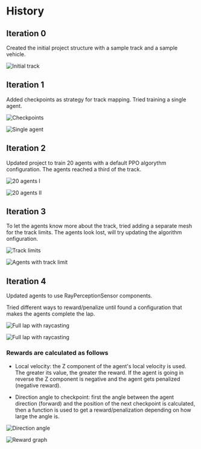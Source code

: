 # History

## Iteration 0

Created the initial project structure with a sample track and a sample vehicle.

![Initial track](./images/000-track.png)

## Iteration 1

Added checkpoints as strategy for track mapping. Tried training a single agent.

![Checkpoints](./images/001-checkpoints.png)

![Single agent](./images/001-single-agent.gif)

## Iteration 2

Updated project to train 20 agents with a default PPO algorythm configuration.
The agents reached a third of the track.

![20 agents I](./images/002-learning1.gif)

![20 agents II](./images/002-learning2.gif)

## Iteration 3

To let the agents know more about the track, tried adding a separate mesh for the track limits.
The agents look lost, will try updating the algorithm onfiguration.

![Track limits](./images/003-track-limits.png)

![Agents with track limit](./images/003-limits.gif)

## Iteration 4

Updated agents to use RayPerceptionSensor components.

Tried different ways to reward/penalize until found a configuration that makes the agents complete the lap.

![Full lap with raycasting](./images/004-full-lap1.gif)

![Full lap with raycasting](./images/004-full-lap3.gif)

### Rewards are calculated as follows

- Local velocity: the Z component of the agent's local velocity is used. The greater its value, the greater the reward. If the agent is going in reverse the Z component is negative and the agent gets penalized (negative reward).

- Direction angle to checkpoint: first the angle between the agent direction (forward) and the position of the next checkpoint is calculated, then a function is used to get a reward/penalization depending on how large the angle is.

![Direction angle](./images/004-direction-angle.png)

![Reward graph](./images/004-reward-graph.png)
